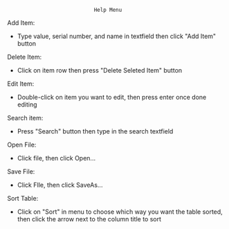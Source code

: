                                 Help Menu

Add Item:
- Type value, serial number, and name in textfield then
click "Add Item" button

Delete Item:
- Click on item row then press "Delete Seleted Item" button

Edit Item:
- Double-click on item you want to edit, then press enter once done editing

Search item:
- Press "Search" button then type in the search textfield

Open File:
- Click file, then click Open...

Save File:
- Click FIle, then click SaveAs... 

Sort Table:
- Click on "Sort" in menu to choose which way you want the table sorted,
  then click the arrow next to the column title to sort

